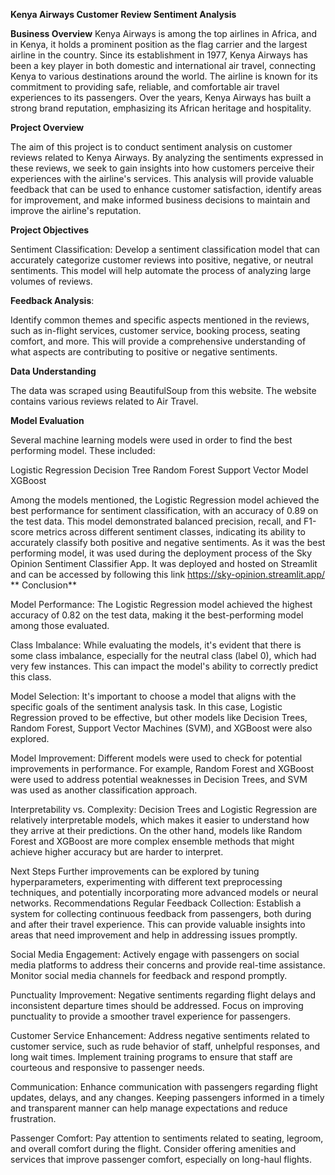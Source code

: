 **Kenya Airways Customer Review Sentiment Analysis**

**Business Overview**
Kenya Airways is among the top airlines in Africa, and in Kenya, it holds a prominent position as the flag carrier and the largest airline in the country. Since its establishment in 1977, Kenya Airways has been a key player in both domestic and international air travel, connecting Kenya to various destinations around the world. The airline is known for its commitment to providing safe, reliable, and comfortable air travel experiences to its passengers. Over the years, Kenya Airways has built a strong brand reputation, emphasizing its African heritage and hospitality.

**Project Overview**

The aim of this project is to conduct sentiment analysis on customer reviews related to Kenya Airways. By analyzing the sentiments expressed in these reviews, we seek to gain insights into how customers perceive their experiences with the airline's services. This analysis will provide valuable feedback that can be used to enhance customer satisfaction, identify areas for improvement, and make informed business decisions to maintain and improve the airline's reputation.

**Project Objectives**

Sentiment Classification: Develop a sentiment classification model that can accurately categorize customer reviews into positive, negative, or neutral sentiments. This model will help automate the process of analyzing large volumes of reviews.

**Feedback Analysis**:

Identify common themes and specific aspects mentioned in the reviews, such as in-flight services, customer service, booking process, seating comfort, and more. This will provide a comprehensive understanding of what aspects are contributing to positive or negative sentiments.

**Data Understanding**

The data was scraped using BeautifulSoup from this website. The website contains various reviews related to Air Travel.

**Model Evaluation**

Several machine learning models were used in order to find the best performing model. These included:

Logistic Regression
Decision Tree
Random Forest
Support Vector Model
XGBoost


Among the models mentioned, the Logistic Regression model achieved the best performance for sentiment classification, with an accuracy of 0.89 on the test data. This model demonstrated balanced precision, recall, and F1-score metrics across different sentiment classes, indicating its ability to accurately classify both positive and negative sentiments. As it was the best performing model, it was used during the deployment process of the Sky Opinion Sentiment Classifier App. It was deployed and hosted on Streamlit and can be accessed by following this link https://sky-opinion.streamlit.app/
**
Conclusion**

Model Performance: The Logistic Regression model achieved the highest accuracy of 0.82 on the test data, making it the best-performing model among those evaluated.

Class Imbalance: While evaluating the models, it's evident that there is some class imbalance, especially for the neutral class (label 0), which had very few instances. This can impact the model's ability to correctly predict this class.

Model Selection: It's important to choose a model that aligns with the specific goals of the sentiment analysis task. In this case, Logistic Regression proved to be effective, but other models like Decision Trees, Random Forest, Support Vector Machines (SVM), and XGBoost were also explored.

Model Improvement: Different models were used to check for potential improvements in performance. For example, Random Forest and XGBoost were used to address potential weaknesses in Decision Trees, and SVM was used as another classification approach.

Interpretability vs. Complexity: Decision Trees and Logistic Regression are relatively interpretable models, which makes it easier to understand how they arrive at their predictions. On the other hand, models like Random Forest and XGBoost are more complex ensemble methods that might achieve higher accuracy but are harder to interpret.

Next Steps
Further improvements can be explored by tuning hyperparameters, experimenting with different text preprocessing techniques, and potentially incorporating more advanced models or neural networks.
Recommendations
Regular Feedback Collection: Establish a system for collecting continuous feedback from passengers, both during and after their travel experience. This can provide valuable insights into areas that need improvement and help in addressing issues promptly.

Social Media Engagement: Actively engage with passengers on social media platforms to address their concerns and provide real-time assistance. Monitor social media channels for feedback and respond promptly.

Punctuality Improvement: Negative sentiments regarding flight delays and inconsistent departure times should be addressed. Focus on improving punctuality to provide a smoother travel experience for passengers.

Customer Service Enhancement: Address negative sentiments related to customer service, such as rude behavior of staff, unhelpful responses, and long wait times. Implement training programs to ensure that staff are courteous and responsive to passenger needs.

Communication: Enhance communication with passengers regarding flight updates, delays, and any changes. Keeping passengers informed in a timely and transparent manner can help manage expectations and reduce frustration.

Passenger Comfort: Pay attention to sentiments related to seating, legroom, and overall comfort during the flight. Consider offering amenities and services that improve passenger comfort, especially on long-haul flights.
